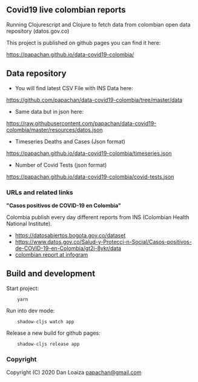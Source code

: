 
## Covid19 live colombian reports

Running Clojurescript and Clojure to fetch data from colombian open
data repository (datos.gov.co)

This project is published on github pages you can find it here:

https://papachan.github.io/data-covid19-colombia/

## Data repository


* You will find latest CSV File with INS Data here:

https://github.com/papachan/data-covid19-colombia/tree/master/data

* Same data but in json here:

https://raw.githubusercontent.com/papachan/data-covid19-colombia/master/resources/datos.json

* Timeseries Deaths and Cases (Json format)

https://papachan.github.io/data-covid19-colombia/timeseries.json

* Number of Covid Tests (json format)

https://papachan.github.io/data-covid19-colombia/covid-tests.json


### URLs and related links

**"Casos positivos de COVID-19 en Colombia"**

Colombia publish every day different reports from INS (Colombian
Health National Institute).

* https://datosabiertos.bogota.gov.co/dataset
* https://www.datos.gov.co/Salud-y-Protecci-n-Social/Casos-positivos-de-COVID-19-en-Colombia/gt2j-8ykr/data
* [colombian report at infogram](https://infogram.com/covid-19-or-instituto-nacional-de-salud-or-colombia-1hke60w3qlz345r)


## Build and development

Start project:

```
    yarn
```

Run into dev mode:

```
    shadow-cljs watch app
```

Release a new build for github pages:


```
    shadow-cljs release app
```


### Copyright

Copyright (C) 2020 Dan Loaiza <papachan@gmail.com>
